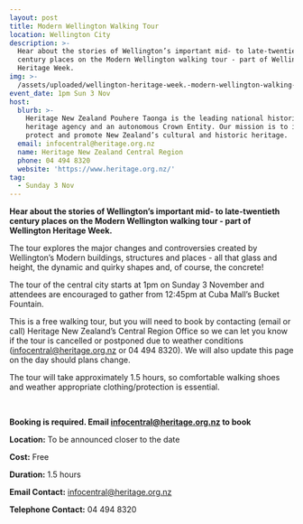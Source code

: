 ```yaml
---
layout: post
title: Modern Wellington Walking Tour
location: Wellington City
description: >-
  Hear about the stories of Wellington’s important mid- to late-twentieth
  century places on the Modern Wellington walking tour - part of Wellington
  Heritage Week.
img: >-
  /assets/uploaded/wellington-heritage-week.-modern-wellington-walking-tour-2-min.png
event_date: 1pm Sun 3 Nov
host:
  blurb: >-
    Heritage New Zealand Pouhere Taonga is the leading national historic
    heritage agency and an autonomous Crown Entity. Our mission is to identify,
    protect and promote New Zealand’s cultural and historic heritage.
  email: infocentral@heritage.org.nz
  name: Heritage New Zealand Central Region
  phone: 04 494 8320
  website: 'https://www.heritage.org.nz/'
tag:
  - Sunday 3 Nov
---
```

**Hear about the stories of Wellington’s important mid- to late-twentieth century places on the Modern Wellington walking tour - part of Wellington Heritage Week.**

The tour explores the major changes and controversies created by Wellington’s Modern buildings, structures and places - all that glass and height, the dynamic and quirky shapes and, of course, the concrete!

The tour of the central city starts at 1pm on Sunday 3 November and attendees are encouraged to gather from 12:45pm at Cuba Mall’s Bucket Fountain.

This is a free walking tour, but you will need to book by contacting (email or call) Heritage New Zealand’s Central Region Office so we can let you know if the tour is cancelled or postponed due to weather conditions (infocentral@heritage.org.nz or 04 494 8320). We will also update this page on the day should plans change. 

The tour will take approximately 1.5 hours, so comfortable walking shoes and weather appropriate clothing/protection is essential. 

<br>

**Booking is required. Email infocentral@heritage.org.nz to book**

**Location:** To be announced closer to the date

**Cost:** Free

**Duration:** 1.5 hours

**Email Contact:** infocentral@heritage.org.nz

**Telephone Contact:** 04 494 8320
